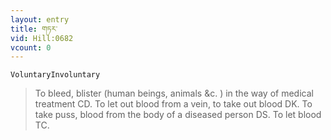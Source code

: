 ```yaml
---
layout: entry
title: གཏར་
vid: Hill:0682
vcount: 0
---
```

`VoluntaryInvoluntary` 
> To bleed, blister (human beings, animals &c\.
) in the way of medical treatment CD\.
 To let out blood from a vein, to take out blood DK\.
 To take puss, blood from the body of a diseased person DS\.
 To let blood TC\.

